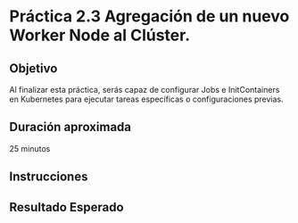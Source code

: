 # Práctica 2.3 Agregación de un nuevo Worker Node al Clúster.

## Objetivo

Al finalizar esta práctica, serás capaz de configurar Jobs e InitContainers en Kubernetes para ejecutar tareas específicas o configuraciones previas.



## Duración aproximada

25 minutos

## Instrucciones


## Resultado Esperado